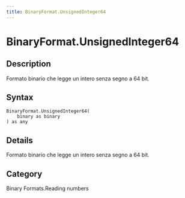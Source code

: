 ```yaml
---
title: BinaryFormat.UnsignedInteger64
---
```


# BinaryFormat.UnsignedInteger64


## Description

Formato binario che legge un intero senza segno a 64 bit.


## Syntax

```powerquery
BinaryFormat.UnsignedInteger64(
    binary as binary
) as any
```


## Details

Formato binario che legge un intero senza segno a 64 bit.



## Category
Binary Formats.Reading numbers

